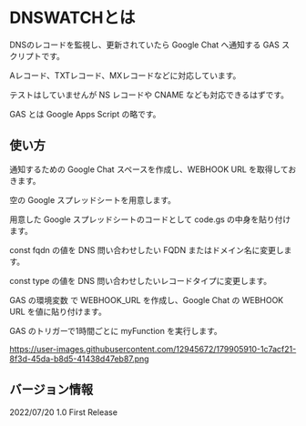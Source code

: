 # DNSWATCHとは

DNSのレコードを監視し、更新されていたら Google Chat へ通知する GAS スクリプトです。  

Aレコード、TXTレコード、MXレコードなどに対応しています。  

テストはしていませんが NS レコードや CNAME なども対応できるはずです。 

GAS とは Google Apps Script の略です。  

## 使い方

通知するための Google Chat スペースを作成し、WEBHOOK URL を取得しておきます。  

空の Google スプレッドシートを用意します。  

用意した Google スプレッドシートのコードとして code.gs の中身を貼り付けます。  

const fqdn の値を DNS 問い合わせしたい FQDN またはドメイン名に変更します。  

const type の値を DNS 問い合わせしたいレコードタイプに変更します。  

GAS の環境変数 で WEBHOOK_URL を作成し、Google Chat の WEBHOOK URL を値に貼り付けます。  

GAS のトリガーで1時間ごとに myFunction を実行します。  

https://user-images.githubusercontent.com/12945672/179905910-1c7acf21-8f3d-45da-b8d5-41438d47eb87.png

## バージョン情報

2022/07/20 1.0 First Release
